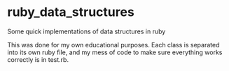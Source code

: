 # ruby_data_structures
Some quick implementations of data structures in ruby

This was done for my own educational purposes.  Each class is separated into its own ruby file, and my mess of code to make sure everything works correctly is in test.rb.
